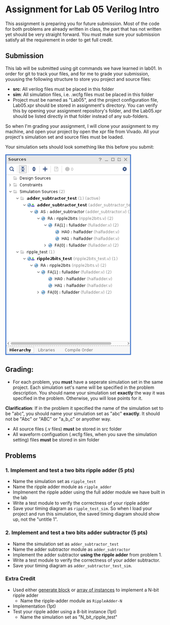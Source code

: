 # Assignment for Lab 05 Verilog Intro

This assignment is preparing you for future submission. Most of the code for both problems are already written in class, the part that has not written yet should be
very straight forward. You must make sure your submission satisfy all the requirement in order to get full credit.

## Submission
This lab will be submitted using git commands we have learned in lab01. In order for git to track your files, and for me to grade your submission, youusing the following structure to store you project and source files:

- **src**: All verilog files must be placed in this folder
- **sim**: All simulation files, i.e. .wcfg files must be placed in this folder
- Project must be named as "Lab05", and the project configuration file, Lab05.xpr should be stored in assignment's directory. You can verify this by opening your assignment repository's folder, and the Lab05.xpr should be listed directly in that folder instead of any sub-folders.

So when I'm grading your assignment, I will clone your assignment to my machine, and open your project by open the xpr file from Vivado. All your project's simulation set and source files must be loaded.

Your simulation sets should look something like this before you submit:

![project\_submission](pics/project_sources_submission.png)

## Grading:
- For each problem, you **must** have a seperate simulation set in the same project. Each simulation set's name will be specified in the problem description. You should name your simulation set **exactly** the way it was specified in the problem. Otherwise, you will lose points for it.

**Clarification**: If in the problem it specified the name of the simulation set to be "abc", you should name your simulation set as "abc" **exactly**. It should not be "Abc" or "ABC" or "a\_b\_c" or anyother way.
<!-- - If you have a simulation set for the problem, but no test bench for the module you are asked to implement, you will lose half of the points even if you implemented it correctly. -->
- All source files (.v files) **must** be stored in src folder
- All waveform configuation (.wcfg files, when you save the simulation setting) files **must** be stored in sim folder

## Problems

### 1. Implement and test a two bits ripple adder (5 pts)
- Name the simulation set as ```ripple_test```
- Name the ripple adder module as ```ripple_adder```
- Implmenent the ripple adder using the full adder module we have built in the lab
- Write a test module to verify the correctness of your ripple adder
- Save your timing diagram as ```ripple_test_sim```. So when I load your project and run this simulation, the saved timing diagram should show up, not the "untitle 1".

### 2. Implement and test a two bits adder subtractor (5 pts)
- Name the simulation set as ```adder_subtractor_test```
- Name the adder subtractor module as ```adder_subtractor```
- Implement the adder subtractor **using the ripple adder** from problem 1.
- Write a test module to verify the correctness of your adder subtractor.
- Save your timing diagram as ```adder_subtractor_test_sim```.

### Extra Credit
- Used either [generate block](http://sutherland-hdl.com/pdfs/verilog_2001_ref_guide.pdf#page=25) or [array of instances](http://sutherland-hdl.com/pdfs/verilog_2001_ref_guide.pdf#page=22) to implement a N-bit ripple adder
  - Name the ripple-adder module as ```RippleAdder-N```
- Implementation (1pt)
- Test your ripple adder using a 8-bit instance (1pt)
  - Name the simulation set as "N\_bit\_ripple\_test"
